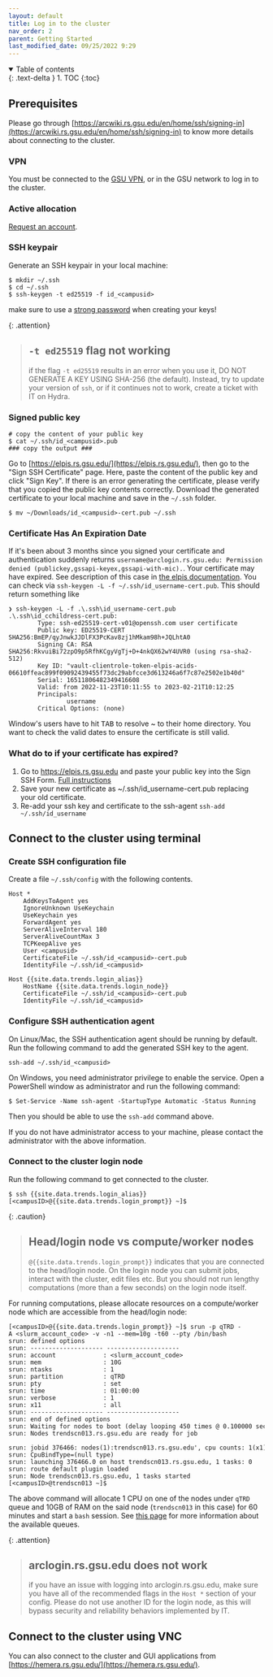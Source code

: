 ```yaml
---
layout: default
title: Log in to the cluster
nav_order: 2
parent: Getting Started
last_modified_date: 09/25/2022 9:29
---
```

<details open markdown="block">
  <summary>
    Table of contents
  </summary>
  {: .text-delta }
1. TOC
{:toc}
</details>

## Prerequisites

Please go through [https://arcwiki.rs.gsu.edu/en/home/ssh/signing-in](https://arcwiki.rs.gsu.edu/en/home/ssh/signing-in) to know more details about connecting to the cluster.

### VPN

You must be connected to the [GSU VPN](Configure_VPN), or in the GSU network to log in to the cluster. 

### Active allocation

[Request an account](Request_an_account).

### SSH keypair

Generate an SSH keypair in your local machine:

```
$ mkdir ~/.ssh
$ cd ~/.ssh
$ ssh-keygen -t ed25519 -f id_<campusid>
```

make sure to use a [strong password](https://www.cisa.gov/secure-our-world/require-strong-passwords) when creating your keys!

{: .attention}
> ## `-t ed25519` flag not working
> if the flag `-t ed25519` results in an error when you use it, DO NOT GENERATE A KEY USING SHA-256 (the default). Instead, try to update your version of `ssh`, or if it continues not to work, create a ticket with IT on Hydra. 

### Signed public key

```
# copy the content of your public key
$ cat ~/.ssh/id_<campusid>.pub
### copy the output ###
```

Go to [https://elpis.rs.gsu.edu/](https://elpis.rs.gsu.edu/), then go to the "Sign SSH Certificate" page.
Here, paste the content of the public key and click "Sign Key".
If there is an error generating the certificate, please verify that you copied the public key contents correctly.
Download the generated certificate to your local machine and save in the `~/.ssh` folder.

```
$ mv ~/Downloads/id_<campusid>-cert.pub ~/.ssh
```

### Certificate Has An Expiration Date

If it's been about 3 months since you signed your certificate and authentication suddenly returns `username@arclogin.rs.gsu.edu: Permission denied (publickey,gssapi-keyex,gssapi-with-mic).`. Your certificate may have expired. See description of this case in [the elpis documentation](https://arcwiki.rs.gsu.edu/en/home/ssh/authentication-issues). You can check via `ssh-keygen -L -f ~/.ssh/id_username-cert.pub`. This should return something like
```
❯ ssh-keygen -L -f .\.ssh\id_username-cert.pub
.\.ssh\id_cchildress-cert.pub:
        Type: ssh-ed25519-cert-v01@openssh.com user certificate
        Public key: ED25519-CERT SHA256:BmEP/qyJnwkJJDlFX3PcKav8zj1hMkam98h+JQLhtA0
        Signing CA: RSA SHA256:RkvuiBi72zpO9p5RfhKCgyVgTj+D+4nkQX62wY4UVR0 (using rsa-sha2-512)
        Key ID: "vault-clientrole-token-elpis-acids-06610ffeac899f09092439455f73dc29abfcce3d613246a6f7c87e2502e1b40d"
        Serial: 16511806482349416608
        Valid: from 2022-11-23T10:11:55 to 2023-02-21T10:12:25
        Principals:
                username
        Critical Options: (none)
```
Window's users have to hit <kbd>TAB</kbd> to resolve ~ to their home directory.
You want to check the valid dates to ensure the certificate is still valid.

### What do to if your certificate has expired?
1. Go to https://elpis.rs.gsu.edu and paste your public key into the Sign SSH Form. [Full instructions](https://arcwiki.rs.gsu.edu/en/home/elpis/signing-keys)
2. Save your new certificate as ~/.ssh/id_username-cert.pub replacing your old certificate.
3. Re-add your ssh key and certificate to the ssh-agent `ssh-add ~/.ssh/id_username`


## Connect to the cluster using terminal

### Create SSH configuration file

Create a file `~/.ssh/config` with the following contents.

```
Host *
    AddKeysToAgent yes
    IgnoreUnknown UseKeychain
    UseKeychain yes
    ForwardAgent yes
    ServerAliveInterval 180
    ServerAliveCountMax 3
    TCPKeepAlive yes
    User <campusid>
    CertificateFile ~/.ssh/id_<campusid>-cert.pub
    IdentityFile ~/.ssh/id_<campusid>

Host {{site.data.trends.login_alias}}
    HostName {{site.data.trends.login_node}}
    CertificateFile ~/.ssh/id_<campusid>-cert.pub
    IdentityFile ~/.ssh/id_<campusid>
```

### Configure SSH authentication agent

On Linux/Mac, the SSH authentication agent should be running by default. 
Run the following command to add the generated SSH key to the agent.

```
ssh-add ~/.ssh/id_<campusid>
```

On Windows, you need administrator privilege to enable the service.
Open a PowerShell window as administrator and run the following command:

```
$ Set-Service -Name ssh-agent -StartupType Automatic -Status Running
```

Then you should be able to use the `ssh-add` command above.

If you do not have administrator access to your machine, please contact the administrator with the above information.

### Connect to the cluster login node

Run the following command to get connected to the cluster.

```
$ ssh {{site.data.trends.login_alias}}
[<campusID>@{{site.data.trends.login_prompt}} ~]$
```

{: .caution}
> ## Head/login node vs compute/worker nodes
> `@{{site.data.trends.login_prompt}}` indicates that you are connected to the head/login node. 
> On the login node you can submit jobs, interact with the cluster, edit files etc. 
> But you should not run lengthy computations (more than a few seconds) on the login node itself. 

For running computations, please allocate resources on a compute/worker node which are accessible from the head/login node:

```
[<campusID>@{{site.data.trends.login_prompt}} ~]$ srun -p qTRD -A <slurm_account_code> -v -n1 --mem=10g -t60 --pty /bin/bash
srun: defined options
srun: -------------------- --------------------
srun: account             : <slurm_account_code>
srun: mem                 : 10G
srun: ntasks              : 1
srun: partition           : qTRD
srun: pty                 : set
srun: time                : 01:00:00
srun: verbose             : 1
srun: x11                 : all
srun: -------------------- --------------------
srun: end of defined options
srun: Waiting for nodes to boot (delay looping 450 times @ 0.100000 secs x index)
srun: Nodes trendscn013.rs.gsu.edu are ready for job
 srun: jobid 376466: nodes(1):trendscn013.rs.gsu.edu', cpu counts: 1(x1) 
srun: CpuBindType=(null type)
srun: launching 376466.0 on host trendscn013.rs.gsu.edu, 1 tasks: 0
srun: route default plugin loaded
srun: Node trendscn013.rs.gsu.edu, 1 tasks started
[<campusID>@trendscn013 ~]$
```

The above command will allocate 1 CPU on one of the nodes under `qTRD` queue and 10GB of RAM on the said node (`trendscn013` in this case) for 60 minutes and start a `bash` session. 
See [this page](Cluster_queue_information) for more information about the available queues.

{: .attention}
> ## arclogin.rs.gsu.edu does not work
> if you have an issue with logging into arclogin.rs.gsu.edu, make sure you have all of the recommended flags in the `Host *` section of your config. Please do not use another ID for the login node, as this will bypass security and reliability behaviors implemented by IT. 

## Connect to the cluster using VNC

You can also connect to the cluster and GUI applications from [https://hemera.rs.gsu.edu/](https://hemera.rs.gsu.edu/).


